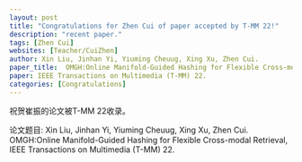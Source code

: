 ```yaml
---
layout: post
title: "Congratulations for Zhen Cui of paper accepted by T-MM 22!"
description: "recent paper."
tags: [Zhen Cui]
websites: [Teacher/CuiZhen]
author: Xin Liu, Jinhan Yi, Yiuming Cheuug, Xing Xu, Zhen Cui.
paper_title:  OMGH:Online Manifold-Guided Hashing for Flexible Cross-modal Retrieval.
paper: IEEE Transactions on Multimedia (T-MM) 22.
categories: [Congratulations]
---
```

祝贺崔振的论文被T-MM 22收录。

论文题目: Xin Liu, Jinhan Yi, Yiuming Cheuug, Xing Xu, Zhen Cui. OMGH:Online Manifold-Guided Hashing for Flexible Cross-modal Retrieval, IEEE Transactions on Multimedia (T-MM) 22.
